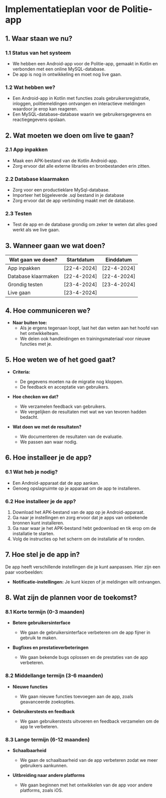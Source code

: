 # Implementatieplan voor de Politie-app

## 1. Waar staan we nu?

### 1.1 Status van het systeem

- We hebben een Android-app voor de Politie-app, gemaakt in Kotlin en verbonden met een online MySQL-database.
- De app is nog in ontwikkeling en moet nog live gaan.

### 1.2 Wat hebben we?

- Een Android-app in Kotlin met functies zoals gebruikersregistratie, inloggen, politiemeldingen ontvangen en interactieve meldingen waardoor je erop kan reageren.
- Een MySQL-database-database waarin we gebruikersgegevens en reactiegegevens opslaan.

## 2. Wat moeten we doen om live te gaan?

### 2.1 App inpakken

- Maak een APK-bestand van de Kotlin Android-app.
- Zorg ervoor dat alle externe libraries en bronbestanden erin zitten.

### 2.2 Database klaarmaken

- Zorg voor een productieklare MySql-database.
- Importeer het bijgeleverde .sql bestand in je database
- Zorg ervoor dat de app verbinding maakt met de database.

### 2.3 Testen

- Test de app en de database grondig om zeker te weten dat alles goed werkt als we live gaan.

## 3. Wanneer gaan we wat doen?

| Wat gaan we doen?                  | Startdatum | Einddatum  |
|------------------------------------|------------|------------|
| App inpakken                       | [22-4-2024] | [22-4-2024] |
| Database klaarmaken                | [22-4-2024] | [22-4-2024] |
| Grondig testen                     | [23-4-2024] | [23-4-2024] |
| Live gaan                          | [23-4-2024] |            |

## 4. Hoe communiceren we?

- **Naar buiten toe:**
  - Als je ergens tegenaan loopt, laat het dan weten aan het hoofd van het ontwikkelteam.
  - We delen ook handleidingen en trainingsmateriaal voor nieuwe functies met je.

## 5. Hoe weten we of het goed gaat?

- **Criteria:**
  - De gegevens moeten na de migratie nog kloppen.
  - De feedback en acceptatie van gebruikers.

- **Hoe checken we dat?**
  - We verzamelen feedback van gebruikers.
  - We vergelijken de resultaten met wat we van tevoren hadden bedacht.

- **Wat doen we met de resultaten?**
  - We documenteren de resultaten van de evaluatie.
  - We passen aan waar nodig.

## 6. Hoe installeer je de app?

### 6.1 Wat heb je nodig?

- Een Android-apparaat dat de app aankan.
- Genoeg opslagruimte op je apparaat om de app te installeren.

### 6.2 Hoe installeer je de app?

1. Download het APK-bestand van de app op je Android-apparaat.
2. Ga naar je instellingen en zorg ervoor dat je apps van onbekende bronnen kunt installeren.
3. Ga naar waar je het APK-bestand hebt gedownload en tik erop om de installatie te starten.
4. Volg de instructies op het scherm om de installatie af te ronden.

## 7. Hoe stel je de app in?

De app heeft verschillende instellingen die je kunt aanpassen. Hier zijn een paar voorbeelden:

- **Notificatie-instellingen:** Je kunt kiezen of je meldingen wilt ontvangen.

## 8. Wat zijn de plannen voor de toekomst?

### 8.1 Korte termijn (0-3 maanden)

- **Betere gebruikersinterface**
  - We gaan de gebruikersinterface verbeteren om de app fijner in gebruik te maken.

- **Bugfixes en prestatieverbeteringen**
  - We gaan bekende bugs oplossen en de prestaties van de app verbeteren.

### 8.2 Middellange termijn (3-6 maanden)

- **Nieuwe functies**
  - We gaan nieuwe functies toevoegen aan de app, zoals geavanceerde zoekopties.

- **Gebruikerstests en feedback**
  - We gaan gebruikerstests uitvoeren en feedback verzamelen om de app te verbeteren.

### 8.3 Lange termijn (6-12 maanden)

- **Schaalbaarheid**
  - We gaan de schaalbaarheid van de app verbeteren zodat we meer gebruikers aankunnen.

- **Uitbreiding naar andere platforms**
  - We gaan beginnen met het ontwikkelen van de app voor andere platforms, zoals iOS.
